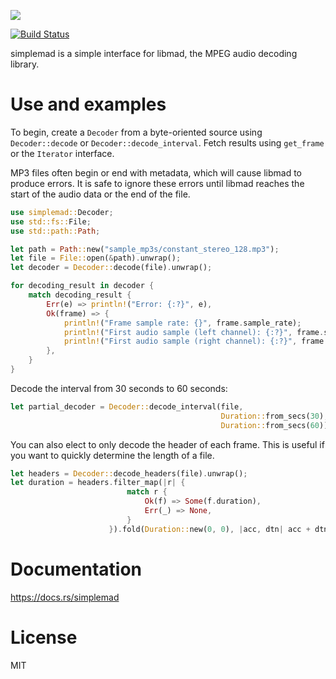 [![](https://img.shields.io/crates/v/simplemad.svg)](https://crates.io/crates/simplemad)

[![Build Status](https://travis-ci.org/RustAudio/simple-mad.rs.svg?branch=master)](https://travis-ci.org/RustAudio/simple-mad.rs)

simplemad is a simple interface for libmad, the MPEG audio decoding library.

# Use and examples

To begin, create a `Decoder` from a byte-oriented source using
`Decoder::decode` or `Decoder::decode_interval`. Fetch results using
`get_frame` or the `Iterator` interface.

MP3 files often begin or end with metadata, which will cause libmad to produce
errors. It is safe to ignore these errors until libmad reaches the start of the
audio data or the end of the file.

```Rust
use simplemad::Decoder;
use std::fs::File;
use std::path::Path;

let path = Path::new("sample_mp3s/constant_stereo_128.mp3");
let file = File::open(&path).unwrap();
let decoder = Decoder::decode(file).unwrap();

for decoding_result in decoder {
    match decoding_result {
        Err(e) => println!("Error: {:?}", e),
        Ok(frame) => {
            println!("Frame sample rate: {}", frame.sample_rate);
            println!("First audio sample (left channel): {:?}", frame.samples[0][0]);
            println!("First audio sample (right channel): {:?}", frame.samples[1][0]);
        },
    }
}
```

Decode the interval from 30 seconds to 60 seconds:

```Rust
let partial_decoder = Decoder::decode_interval(file,
                                               Duration::from_secs(30),
                                               Duration::from_secs(60)).unwrap();
```

You can also elect to only decode the header of each frame. This is useful if
you want to quickly determine the length of a file.

```Rust
let headers = Decoder::decode_headers(file).unwrap();
let duration = headers.filter_map(|r| {
                          match r {
                              Ok(f) => Some(f.duration),
                              Err(_) => None,
                          }
                      }).fold(Duration::new(0, 0), |acc, dtn| acc + dtn);
```

# Documentation

https://docs.rs/simplemad

# License

MIT
